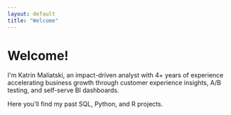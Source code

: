 ```yaml
---
layout: default
title: "Welcome"
---
```


<link rel="stylesheet" href="/assets/css/style.css">

# Welcome!

I'm Katrin Maliatski, an impact-driven analyst with 4+ years of experience accelerating business growth through customer experience insights, A/B testing, and self-serve BI dashboards.

Here you'll find my past SQL, Python, and R projects.
